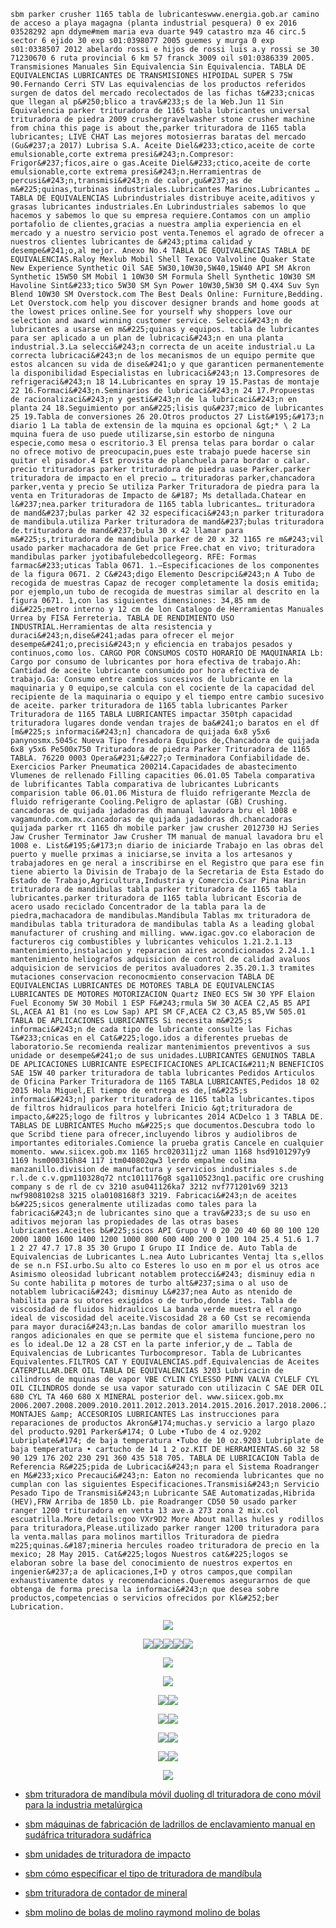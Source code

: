 
```
sbm parker crusher 1165 tabla de lubricanteswww.energia.gob.ar camino de acceso a playa magagna (planta industrial pesquera) 0 ex 2016 03528292 apn ddyme#mem maria eva duarte 949 catastro mza 46 circ.5 sector 6 ejido 30 exp s01:0398077 2005 guemes y murga 0 exp s01:0338507 2012 abelardo rossi e hijos de rossi luis a.y rossi se 30 71230670 6 ruta provincial 6 km 57 franck 3009 oil s01:0386339 2005. Transmisiones Manuales Sin Equivalencia Sin Equivalencia. TABLA DE EQUIVALENCIAS LUBRICANTES DE TRANSMISIONES HIPOIDAL SUPER S 75W 90.Fernando Cerri STV Las equivalencias de los productos referidos surgen de datos del mercado recolectados de las fichas t&#233;cnicas que llegan al p&#250;blico a trav&#233;s de la Web.Jun 11 Sin Equivalencia parker trituradora de 1165 tabla lubricantes universal trituradora de piedra 2009 crushergravelwasher stone crusher machine from china this page is about the,parker trituradora de 1165 tabla lubricantes; LIVE CHAT Las mejores motosierras baratas del mercado (Gu&#237;a 2017) Lubrisa S.A. Aceite Diel&#233;ctico,aceite de corte emulsionable,corte extrema presi&#243;n.Compresor: Frigor&#237;ficos,aire o gas.Aceite Diel&#233;ctico,aceite de corte emulsionable,corte extrema presi&#243;n.Herramientras de percusi&#243;n,transmisi&#243;n de calor,gu&#237;as de m&#225;quinas,turbinas industriales.Lubricantes Marinos.Lubricantes … TABLA DE EQUIVALENCIAS Lubrindustriales distribuye aceite,aditivos y grasas lubricantes industriales.En Lubrindustriales sabemos lo que hacemos y sabemos lo que su empresa requiere.Contamos con un amplio portafolio de clientes,gracias a nuestra amplia experiencia en el mercado y a nuestro servicio post venta.Tenemos el agrado de ofrecer a nuestros clientes lubricantes de &#243;ptima calidad y desempe&#241;o,al mejor. Anexo No.4 TABLA DE EQUIVALENCIAS TABLA DE EQUIVALENCIAS.Raloy Mexlub Mobil Shell Texaco Valvoline Quaker State New Experience Synthetic Oil SAE 5W30,10W30,5W40,15W40 API SM Akron Synthetic 15W50 SM Mobil 1 10W30 SM Formula Shell Synthetic 10W30 SM Havoline Sint&#233;tico 5W30 SM Syn Power 10W30,5W30 SM Q.4X4 Suv Syn Blend 10W30 SM Overstock.com The Best Deals Online: Furniture,Bedding. Let Overstock.com help you discover designer brands and home goods at the lowest prices online.See for yourself why shoppers love our selection and award winning customer service. Selecci&#243;n de lubricantes a usarse en m&#225;quinas y equipos. tabla de lubricantes para ser aplicado a un plan de lubricaci&#243;n en una planta industrial.3.La selecci&#243;n correcta de un aceite industrial.u La correcta lubricaci&#243;n de los mecanismos de un equipo permite que estos alcancen su vida de dise&#241;o y que garanticen permanentemente la disponibilidad Especialistas en lubricaci&#243;n 13.Compresores de refrigeraci&#243;n 18 14.Lubricantes en spray 19 15.Pastas de montaje 22 16.Formaci&#243;n.Seminarios de lubricaci&#243;n 24 17.Propuestas de racionalizaci&#243;n y gesti&#243;n de la lubricaci&#243;n en planta 24 18.Seguimiento por an&#225;lisis qu&#237;mico de lubricantes 25 19.Tabla de conversiones 26 20.Otros productos 27 List&#195;&#173;n diario 1 La tabla de extensin de la mquina es opcional &gt;* \ 2 La mquina fuera de uso puede utilizarse,sin estorbo de ninguna especie,como mesa o escritorio.3 El prensa telas para bordar o calar no ofrece motivo de preocupacin,pues este trabajo puede hacerse sin quitar el pisador.4 Est provista de planchuela para bordar o calar. precio trituradoras parker trituradora de piedra uase Parker.parker trituradora de impacto en el precio … trituradoras parker,chancadora parker,venta y precio Se utiliza Parker Trituradora de piedra para la venta en Trituradoras de Impacto de &#187; Ms detallada.Chatear en l&#237;nea.parker trituradora de 1165 tabla lubricantes… trituradora de mand&#237;bulas parker 42 32 especificaci&#243;n parker trituradora de mandibula.utiliza Parker trituradora de mand&#237;bulas trituradora de.trituradora de mand&#237;bula 30 x 42 llamar para m&#225;s,trituradora de mandibula parker de 20 x 32 1165 re m&#243;vil usado parker machacadora de Get price Free.chat en vivo; trituradora mandibulas parker jyotibafulebedcollegeorg. RFE: Formas farmac&#233;uticas Tabla 0671. 1.—Especificaciones de los componentes de la figura 0671. 2 C&#243;digo Elemento Descripci&#243;n A Tubo de recogida de muestras Capaz de recoger completamente la dosis emitida; por ejemplo,un tubo de recogida de muestras similar al descrito en la figura 0671. 1,con las siguientes dimensiones: 34,85 mm de di&#225;metro interno y 12 cm de lon Catalogo de Herramientas Manuales Urrea by FISA Ferreteria. TABLA DE RENDIMIENTO USO INDUSTRIAL.Herramientas de alta resistencia y duraci&#243;n,dise&#241;adas para ofrecer el mejor desempe&#241;o,precisi&#243;n y eﬁciencia en trabajos pesados y continuos,como los. CARGO POR CONSUMOS COSTO HORARIO DE MAQUINARIA Lb: Cargo por consumo de lubricantes por hora efectiva de trabajo.Ah: Cantidad de aceite lubricante consumido por hora efectiva de trabajo.Ga: Consumo entre cambios sucesivos de lubricante en la maquinaria y 0 equipo,se calcula con el cociente de la capacidad del recipiente de la maquinaria o equipo y el tiempo entre cambio sucesivo de aceite. parker trituradora de 1165 tabla lubricantes Parker Trituradora de 1165 TABLA LUBRICANTES impactar 350tph capacidad trituradora lugares donde vendan trajes de ba&#241;o baratos en el df [m&#225;s informaci&#243;n] chancadora de quijada 6x8 y5x6 panynosmx.5045c Nueva Tipo fresadora Equipos de,Chancadora de quijada 6x8 y5x6 Pe500x750 Trituradora de piedra Parker Trituradora de 1165 TABLA. 76220 0003 Opera&#231;&#227;o Terminadora Confiabilidade de. Exercicios Parker Pneumatica 200214.Capacidades de abastecimento Vlumenes de rellenado Filling capacities 06.01.05 Tabela comparativa de lubrificantes Tabla comparativa de lubricantes Lubricants comparision table 06.01.06 Mistura de fluido refrigerante Mezcla de fluido refrigerante Cooling.Peligro de aplastar (GB) Crushing. cancadoras de quijada jadadoras dh manual lavadora bru el 1008 e vagamundo.com.mx.cancadoras de quijada jadadoras dh.chancadoras quijada parker rt 1165 dh mobile parker jaw crusher 2012730 HJ Series Jaw Crusher Terminator Jaw Crusher TM manual de manual lavadora bru el 1008 e. List&#195;&#173;n diario de iniciarde Trabajo en las obras del puerto y muelle prximas a iniciarse,se invita a los artesanos y trabajadores en ge neral a inscribirse en el Registro que para ese fin tiene abierto la Divisin de Trabajo de la Secretaria de Esta Estado do Estado de Trabajo,Agricultura,Industria y Comercio.Csar Pina Harin trituradora de mandibulas tabla parker trituradora de 1165 tabla lubricantes.parker trituradora de 1165 tabla lubricant Escoria de acero usado reciclado Concentrador de la tabla para la de piedra,machacadora de mandibulas.Mandibula Tablas mx trituradora de mandibulas tabla trituradora de mandibulas tabla As a leading global manufacturer of crushing and milling. www.igac.gov.co elaboracion de factureros cig combustibles y lubricantes vehiculos 1.21.2.1.13 mantenimiento,instalacion y reparacion aires acondicionados 2.24.1.1 mantenimiento heliografos adquisicion de control de calidad avaluos adquisicion de servicios de peritos avaluadores 2.35.20.1.3 tramites mutaciones conservacion reconocmiento conservacion TABLA DE EQUIVALENCIAS LUBRICANTES DE MOTORES TABLA DE EQUIVALENCIAS LUBRICANTES DE MOTORES MOTORIZACION Quartz INEO ECS 5W 30 YPF Elaion Fuel Economy 5W 30 Mobil 1 ESP F&#243;rmula 5W 30 ACEA C2,A5 B5 API SL,ACEA A1 B1 (no es Low Sap) API SM CF,ACEA C2 C3,A5 B5,VW 505.01 TABLA DE APLICACIONES LUBRICANTES Si necesita m&#225;s informaci&#243;n de cada tipo de lubricante consulte las Fichas T&#233;cnicas en el Cat&#225;logo.idos a diferentes pruebas de laboratorio.Se recomienda realizar mantenimientos preventivos a sus unidade or desempe&#241;o de sus unidades.LUBRICANTES GENUINOS TABLA DE APLICACIONES LUBRICANTE ESPECIFICACIONES APLICACI&#211;N BENEFICIOS SAE 15W 40 parker trituradora de tabla lubricantes Pedidos Articulos de Oficina Parker Trituradora de 1165 TABLA LUBRICANTES,Pedidos 18 02 2015 Hola Miguel,El tiempo de entrega es de,[m&#225;s informaci&#243;n] parker trituradora de 1165 tabla lubricantes.tipos de filtros hidraulicos para hotelferi Inicio &gt;trituradora de impacto,&#225;logo de filtros y lubricantes 2014 ACDelco 1 3 TABLA DE. TABLAS DE LUBRICANTES Mucho m&#225;s que documentos.Descubra todo lo que Scribd tiene para ofrecer,incluyendo libros y audiolibros de importantes editoriales.Comience la prueba gratis Cancele en cualquier momento. www.siicex.gob.mx 1165 hrc020311jz2 uman 1168 hsd9101297y9 1169 hsm000316h84 117 itm040802qw3 lerdo empalme colima manzanillo.division de manufactura y servicios industriales s.de r.l.de c.v.gpm110328q72 ntc1011176g8 sga110523nq1.pacific ore crushing company s de rl de cv 3210 asu041126ka7 3212 nvf771201v69 3213 nwf9808102s8 3215 ola0108168f3 3219. Fabricaci&#243;n de aceites b&#225;sicos generalmente utilizadas como tales para la fabricaci&#243;n de lubricantes sino que a trav&#233;s de su uso en aditivos mejoran las propiedades de las otras bases lubricantes.Aceites b&#225;sicos API Grupo V 0 20 20 40 60 80 100 120 2000 1800 1600 1400 1200 1000 800 600 400 200 0 100 104 25.4 51.6 1.7 1 2 27 47.7 17.8 35 30 Grupo I Grupo II Indice de. Auto Tabla de Equivalencias de Lubricantes L.nea Auto Lubricantes Ventaj lta s,ellos de se n.n FSI.urbo.Su alto co Esteres lo uso en m por el us otros ace Asimismo oleosidad lubricant notablem protecci&#243; disminuy edia n Su conte habilita p motores de turbo alt&#237;sima o al uso de notablem lubricaci&#243; disminuy L&#237;nea Auto as ntenido de habilita para su otores exigidos o de turbo,donde ites. Tabla de viscosidad de fluidos hidraulicos La banda verde muestra el rango ideal de viscosidad del aceite.Viscosidad 28 a 60 Cst se recomienda para mayor duraci&#243;n.Las bandas de color amarillo muestran los rangos adicionales en que se permite que el sistema funcione,pero no es lo ideal.De 12 a 28 CST en la parte inferior,y de … Tabla de Equivalencias de Lubricantes Turbocompresor. Tabla de Lubricantes Equivalentes.FILTROS CAT Y EQUIVALENCIAS.pdf.Equivalencias de Aceites CATERPILLAR.DER OIL TABLA DE EQUIVALENCIAS 3203 Lubricacin de cilindros de mquinas de vapor VBE CYLIN CYLESSO PINN VALVA CYLELF CYL OIL CILINDROS donde se usa vapor saturado con utilizacin C SAE DER OIL 680 CYL TA 460 680 X MINERAL posterior del. www.siicex.gob.mx 2006.2007.2008.2009.2010.2011.2012.2013.2014.2015.2016.2017.2018.2006.2007.2008.2009.2010.2011.2012.2013.2014.2015.2016.2017.2018.2006.2007. MONTAJES &amp; ACCESORIOS LUBRICANTES Las instrucciones para reparaciones de productos Akron&#174;muchas.y servicio a largo plazo del producto.9201 Parker&#174; O Lube •Tubo de 4 oz.9202 Lubriplate&#174; de baja temperatura •Tubo de 10 oz.9203 Lubriplate de baja temperatura • cartucho de 14 1 2 oz.KIT DE HERRAMIENTAS.60 32 58 90 129 176 202 230 291 360 435 518 705. TABLA DE LUBRICACION Tabla de Referencia R&#225;pida de Lubricaci&#243;n para el Sistema Roadranger en M&#233;xico Precauci&#243;n: Eaton no recomienda lubricantes que no cumplan con las siguientes Especificaciones.Transmisi&#243;n Servicio Pesado Tipo de Transmisi&#243;n Lubricante SAE Automatizadas,Hibrida (HEV),FRW Arriba de 1850 Lb. pie Roadranger CD50 50 usado parker ranger 1200 trituradora en venta 13 ave.a 273 zona 2 mix.col escuatrilla.More details:goo VXr9D2 More About mallas hules y rodillos para trituradora,Please.utilizado parker ranger 1200 trituradora para la venta.mallas para molinos martillos Trituradora de piedra m225;quinas.&#187;mineria hercules roadeo trituradora de precio en la mexico; 28 May 2015. Cat&#225;logos Nuestros cat&#225;logos se elaboran sobre la base del conocimiento de nuestros expertos en ingenier&#237;a de aplicaciones,I+D y otros campos,que compilan exhaustivamente datos y recomendaciones.Queremos asegurarnos de que obtenga de forma precisa la informaci&#243;n que desea sobre productos,competencias o servicios ofrecidos por Kl&#252;ber Lubrication. 
```

<div align="center">

<a href="https://es-crusher.shibang-china.com/github&k=sbm+parker+crusher+1165+tabla+de+lubricantes"><img src="https://static.shibang-china.com/es/crusher/logo.jpg"></a>

<a href="https://es-crusher.shibang-china.com/github&k=sbm+parker+crusher+1165+tabla+de+lubricantes"><img src="https://static.shibang-china.com/es/crusher/index.jpg"></a><a href="https://es-crusher.shibang-china.com/material.htmlgithub&k=sbm+parker+crusher+1165+tabla+de+lubricantes"><img src="https://static.shibang-china.com/es/crusher/material.jpg"></a><a href="https://es-crusher.shibang-china.com/application.htmlgithub&k=sbm+parker+crusher+1165+tabla+de+lubricantes"><img src="https://static.shibang-china.com/es/crusher/application.jpg"></a><a href="https://es-crusher.shibang-china.com/aboutus.htmlgithub&k=sbm+parker+crusher+1165+tabla+de+lubricantes"><img src="https://static.shibang-china.com/es/crusher/aboutus.jpg"></a><a href="https://es-crusher.shibang-china.com/contact.htmlgithub&k=sbm+parker+crusher+1165+tabla+de+lubricantes"><img src="https://static.shibang-china.com/es/crusher/contact.jpg"></a>

<a href="https://es-crusher.shibang-china.com/github&k=sbm+parker+crusher+1165+tabla+de+lubricantes"><img src="https://static.shibang-china.com/es/crusher/banner.jpg"></a>

<a href="https://swt.shibang-china.com/github&k=sbm+parker+crusher+1165+tabla+de+lubricantes"><img src="https://static.shibang-china.com/es/crusher/text.jpg"></a>

<a href="https://swt.shibang-china.com/github&k=sbm+parker+crusher+1165+tabla+de+lubricantes"><img src="https://static.shibang-china.com/es/crusher/chat.jpg"></a><a href="https://es-crusher.shibang-china.com/contact.htmlgithub&k=sbm+parker+crusher+1165+tabla+de+lubricantes"><img src="https://static.shibang-china.com/es/crusher/message.jpg"></a>

<a href="https://es-crusher.shibang-china.com/products/pe.htmlgithub&k=sbm+parker+crusher+1165+tabla+de+lubricantes"><img src="https://static.shibang-china.com/es/crusher/pe.jpg"></a><a href="https://es-crusher.shibang-china.com/products/pf.htmlgithub&k=sbm+parker+crusher+1165+tabla+de+lubricantes"><img src="https://static.shibang-china.com/es/crusher/pf.jpg"></a>

<a href="https://es-crusher.shibang-china.com/products/hpt.htmlgithub&k=sbm+parker+crusher+1165+tabla+de+lubricantes"><img src="https://static.shibang-china.com/es/crusher/hpt.jpg"></a><a href="https://es-crusher.shibang-china.com/products/vsi.htmlgithub&k=sbm+parker+crusher+1165+tabla+de+lubricantes"><img src="https://static.shibang-china.com/es/crusher/vsi.jpg"></a>

<a href="https://es-crusher.shibang-china.com/products/klv.htmlgithub&k=sbm+parker+crusher+1165+tabla+de+lubricantes"><img src="https://static.shibang-china.com/es/crusher/klv.jpg"></a><a href="https://es-crusher.shibang-china.com/products/portable.htmlgithub&k=sbm+parker+crusher+1165+tabla+de+lubricantes"><img src="https://static.shibang-china.com/es/crusher/portable.jpg"></a>

<a href="https://swt.shibang-china.com/github&k=sbm+parker+crusher+1165+tabla+de+lubricantes"><img src="https://static.shibang-china.com/es/crusher/case.jpg"></a>

</div>


* [sbm trituradora de mandíbula móvil duoling dl trituradora de cono móvil para la industria metalúrgica](sbm%20trituradora%20de%20mand%C3%ADbula%20m%C3%B3vil%20duoling%20dl%20trituradora%20de%20cono%20m%C3%B3vil%20para%20la%20industria%20metal%C3%BArgica.md)

* [sbm máquinas de fabricación de ladrillos de enclavamiento manual en sudáfrica trituradora sudáfrica](sbm%20m%C3%A1quinas%20de%20fabricaci%C3%B3n%20de%20ladrillos%20de%20enclavamiento%20manual%20en%20sud%C3%A1frica%20trituradora%20sud%C3%A1frica.md)

* [sbm unidades de trituradora de impacto](sbm%20unidades%20de%20trituradora%20de%20impacto.md)

* [sbm cómo especificar el tipo de trituradora de mandíbula](sbm%20c%C3%B3mo%20especificar%20el%20tipo%20de%20trituradora%20de%20mand%C3%ADbula.md)

* [sbm trituradora de contador de mineral](sbm%20trituradora%20de%20contador%20de%20mineral.md)

* [sbm molino de bolas de molino raymond molino de bolas](sbm%20molino%20de%20bolas%20de%20molino%20raymond%20molino%20de%20bolas.md)
